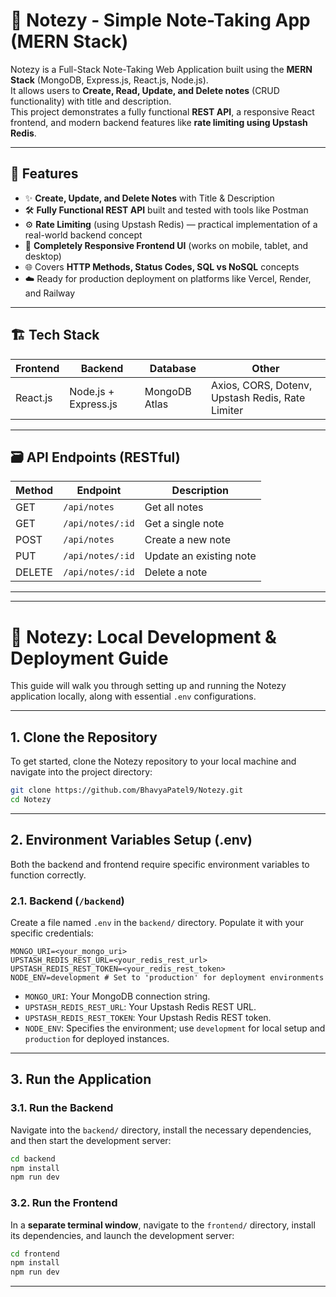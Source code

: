 # 📝 Notezy - Simple Note-Taking App (MERN Stack)

Notezy is a Full-Stack Note-Taking Web Application built using the **MERN Stack** (MongoDB, Express.js, React.js, Node.js).  
It allows users to **Create, Read, Update, and Delete notes** (CRUD functionality) with title and description.  
This project demonstrates a fully functional **REST API**, a responsive React frontend, and modern backend features like **rate limiting using Upstash Redis**.

---

## 🚀 Features

- ✨ **Create, Update, and Delete Notes** with Title & Description
- 🛠️ **Fully Functional REST API** built and tested with tools like Postman
- ⚙️ **Rate Limiting** (using Upstash Redis) — practical implementation of a real-world backend concept
- 📱 **Completely Responsive Frontend UI** (works on mobile, tablet, and desktop)
- 🌐 Covers **HTTP Methods, Status Codes, SQL vs NoSQL** concepts
- ☁️ Ready for production deployment on platforms like Vercel, Render, and Railway

---

## 🏗️ Tech Stack

| Frontend | Backend | Database | Other |
|----------|---------|----------|-------|
| React.js | Node.js + Express.js | MongoDB Atlas | Axios, CORS, Dotenv, Upstash Redis, Rate Limiter |

---

## 🗃️ API Endpoints (RESTful)

| Method | Endpoint | Description |
|--------|----------|-------------|
| GET | `/api/notes` | Get all notes |
| GET | `/api/notes/:id` | Get a single note |
| POST | `/api/notes` | Create a new note |
| PUT | `/api/notes/:id` | Update an existing note |
| DELETE | `/api/notes/:id` | Delete a note |

---

-----

# 🚀 Notezy: Local Development & Deployment Guide

This guide will walk you through setting up and running the Notezy application locally, along with essential `.env` configurations.

-----

## 1\. **Clone the Repository**

To get started, clone the Notezy repository to your local machine and navigate into the project directory:

```bash
git clone https://github.com/BhavyaPatel9/Notezy.git
cd Notezy
```

-----

## 2\. **Environment Variables Setup (.env)**

Both the backend and frontend require specific environment variables to function correctly.

### 2.1. Backend (`/backend`)

Create a file named `.env` in the `backend/` directory. Populate it with your specific credentials:

```
MONGO_URI=<your_mongo_uri>
UPSTASH_REDIS_REST_URL=<your_redis_rest_url>
UPSTASH_REDIS_REST_TOKEN=<your_redis_rest_token>
NODE_ENV=development # Set to 'production' for deployment environments
```

  * `MONGO_URI`: Your MongoDB connection string.
  * `UPSTASH_REDIS_REST_URL`: Your Upstash Redis REST URL.
  * `UPSTASH_REDIS_REST_TOKEN`: Your Upstash Redis REST token.
  * `NODE_ENV`: Specifies the environment; use `development` for local setup and `production` for deployed instances.

-----

## 3\. **Run the Application**

### 3.1. Run the Backend

Navigate into the `backend/` directory, install the necessary dependencies, and then start the development server:

```bash
cd backend
npm install
npm run dev
```



### 3.2. Run the Frontend

In a **separate terminal window**, navigate to the `frontend/` directory, install its dependencies, and launch the development server:

```bash
cd frontend
npm install
npm run dev
```



-----
